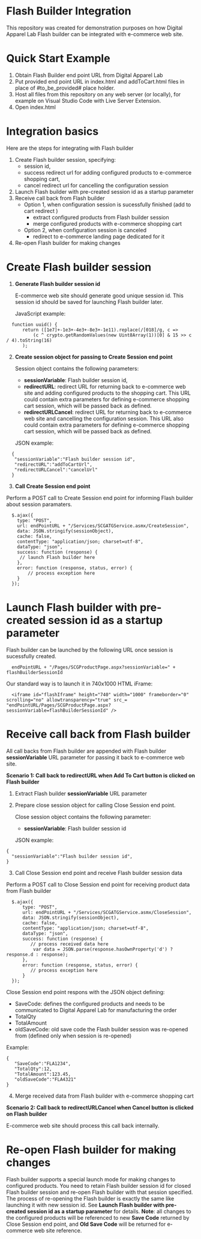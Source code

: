 # Flash Builder Integration

This repository was created for demonstration purposes on how Digital Apparel Lab Flash builder can be integrated with e-commerce web site.

# Quick Start Example

1. Obtain Flash Builder end point URL from Digital Apparel Lab
2. Put provided end point URL in index.html and addToCart.html files in place of #to_be_provided# place holder.
3. Host all files from this repository on any web server (or locally), for example on Visual Studio Code with Live Server Extension.
4. Open index.html

# Integration basics

Here are the steps for integrating with Flash builder

1. Create Flash builder session, specifying: 
   - session id, 
   - success redirect url for adding configured products to e-commerce shopping cart, 
   - cancel redirect url for cancelling the configuration session
2. Launch Flash builder with pre-created session id as a startup parameter
3. Receive call back from Flash builder 
   - Option 1, when configuration session is sucessfully finished (add to cart redirect )
     - extract configured products from Flash builder session
     - merge configured products with e-commerce shopping cart
   - Option 2, when configuration session is canceled 
     - redirect to e-commerce landing page dedicated for it
4. Re-open Flash builder for making changes

# Create Flash builder session

1. **Generate Flash builder session id**

   E-commerce web site should generate good unique session id.  This session id should be saved for launching Flash builder later. 

   JavaScript example:
~~~
  function uuid() {
      return ([1e7]+-1e3+-4e3+-8e3+-1e11).replace(/[018]/g, c =>
          (c ^ crypto.getRandomValues(new Uint8Array(1))[0] & 15 >> c / 4).toString(16)
      );
~~~
2. **Create session object for passing to Create Session end point**
   
   Session object contains the following parameters:
  
   - **sessionVariable**: Flash builder session id,
   - **redirectURL**: redirect URL for returning back to e-commerce web site and adding configured products to the shopping cart. This URL could contain extra parameters for defining e-commerce shopping cart session, which will be passed back as defined.  
   - **redirectURLCancel**: redirect URL for returning back to e-commerce web site and cancelling the configuration session. This URL also could contain extra parameters for defining e-commerce shopping cart session, which will be passed back as defined.
   
   JSON example: 
~~~
  { 
   "sessionVariable":"Flash builder session id",
   "redirectURL":"addToCartUrl",
   "redirectURLCancel":"cancelUrl"
  }
~~~

3. **Call Create Session end point**

  Perform a POST call to Create Session end point for informing Flash builder about session paramaters.

~~~
  $.ajax({
    type: "POST",
    url: endPointURL + "/Services/SCGATGService.asmx/CreateSession",
    data: JSON.stringify(sessionObject),
    cache: false,
    contentType: "application/json; charset=utf-8",
    dataType: "json",
    success: function (response) {
     // launch Flash builder here
    },
    error: function (response, status, error) {
        // process exception here
    }
  });
~~~
  
# Launch Flash builder with pre-created session id as a startup parameter

Flash builder can be launched by the following URL once session is sucessfully created.

~~~
  endPointURL + "/Pages/SCGProductPage.aspx?sessionVariable=" + flashBuilderSessionId
~~~

Our standard way is to launch it in 740x1000 HTML iFrame:

~~~
  <iframe id="flashIframe" height="740" width="1000" frameborder="0" scrolling="no" allowtransparency="true" src_= "endPointURL/Pages/SCGProductPage.aspx?sessionVariable=flashBuilderSessionId" />
~~~

# Receive call back from Flash builder 

All call backs from Flash builder are appended with Flash builder **sessionVariable** URL parameter for passing it back to e-commerce web site.

**Scenario 1: Call back to redirectURL when Add To Cart button is clicked on Flash builder**

   1. Extract Flash builder **sessionVariable** URL parameter
   2. Prepare close session object for calling Close Session end point.
   
      Close session object contains the following parameter:  
      - **sessionVariable**: Flash builder session id
      
      JSON example: 
~~~
{ 
  "sessionVariable":"Flash builder session id",
}
~~~     
    
   3. Call Close Session end point and receive Flash builder session data

   Perform a POST call to Close Session end point for receiving product data from Flash builder
   
~~~
  $.ajax({
      type: "POST",
      url: endPointURL + "/Services/SCGATGService.asmx/CloseSession",
      data: JSON.stringify(sessionObject),
      cache: false,
      contentType: "application/json; charset=utf-8",
      dataType: "json",
      success: function (response) {
         // process received data here
          var data = JSON.parse(response.hasOwnProperty('d') ? response.d : response);
      },
      error: function (response, status, error) {
         // process exception here
      }
  });
~~~    

   Close Session end point respons with the JSON object defining:
   - SaveCode: defines the configured products and needs to be communicated to Digital Apparel Lab for manufacturing the order
   - TotalQty
   - TotalAmount
   - oldSaveCode: old save code the Flash builder session was re-opened from (defined only when session is re-opened)
    
   Example: 
~~~
{ 
   "SaveCode":"FLA1234",
   "TotalQty":12,
   "TotalAmount":123.45,
   "oldSaveCode":"FLA4321"
}    
~~~
   
   4. Merge received data from Flash builder with e-commerce shopping cart
   
**Scenario 2: Call back to redirectURLCancel when Cancel button is clicked on Flash builder**

   E-commerce web site should process this call back internally.
   
# Re-open Flash builder for making changes

Flash builder supports a special launch mode for making changes to configured products. You need to retain Flash builder session id for  closed Flash builder session and re-open Flash builder with that session specified. The process of re-opening the Flash builder is exactly the same like launching it with new session id. See **Launch Flash builder with pre-created session id as a startup parameter** for details. **Note**: all changes to the configured products will be referenced to new **Save Code** returned by Close Session end point, and **Old Save Code** will be returned for e-commerce web site reference.
